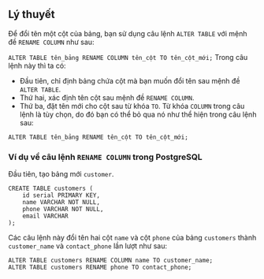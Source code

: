 ## Lý thuyết
Để đổi tên một cột của bảng, bạn sử dụng câu lệnh `ALTER TABLE` với mệnh đề `RENAME COLUMN` như sau:

`ALTER TABLE tên_bảng RENAME COLUMN tên_cột TO tên_cột_mới;`
Trong câu lệnh này thì ta có:

- Đầu tiên, chỉ định bảng chứa cột mà bạn muốn đổi tên sau mệnh đề `ALTER TABLE`.
- Thứ hai, xác định tên cột sau mệnh đề `RENAME COLUMN`.
- Thứ ba, đặt tên mới cho cột sau từ khóa `TO`.
Từ khóa `COLUMN` trong câu lệnh là tùy chọn, do đó bạn có thể bỏ qua nó như thể hiện trong câu lệnh sau:

`ALTER TABLE tên_bảng RENAME tên_cột TO tên_cột_mới;`
### Ví dụ về câu lệnh `RENAME COLUMN` trong PostgreSQL 
Đầu tiên, tạo bảng mới `customer`.
```
CREATE TABLE customers (
    id serial PRIMARY KEY,
    name VARCHAR NOT NULL,
    phone VARCHAR NOT NULL,
    email VARCHAR
);
```
Các câu lệnh này đổi tên hai cột `name` và cột `phone` của bảng `customers` thành `customer_name` và `contact_phone` lần lượt như sau:
```
ALTER TABLE customers RENAME COLUMN name TO customer_name;
ALTER TABLE customers RENAME phone TO contact_phone;
```
